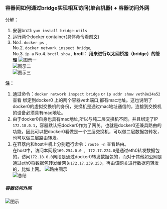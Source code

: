 ### 容器间如何通过bridge实现相互访问(单台机器) + 容器访问外网  

分解：
1. 安装brctl: `yum install bridge-utils`
2. 运行两个docker container(具体命令看[前文](https://github.com/momokanni/docker/blob/master/README.md))
3. No.1. `docker ps `,  
   No.2. ` docker network inspect bridge `,  
   No.3.   ` ip a `
   No.4. ` brctl show ` , **brctl： 用来进行以太网桥接（bridge）的管理** 
![图示一](https://github.com/momokanni/docker/blob/master/piture/bridge_2.png)  
![图示二](https://github.com/momokanni/docker/blob/master/piture/bridge_3.png)  
![图示三](https://github.com/momokanni/docker/blob/master/piture/bridge_4.png)  

**注：**
1. 通过命令：`docker network inspect bridge` or ` ip addr show veth8e24a52 ` 查看 绑定到docker0 上的两个容器veth端口,都有mac地址。这也说明了docker0的虚拟交换机的身份，交换机是通过mac地址通信的，连接到交换机的设备必须具有mac地址。  
2. 由于docker0自身也具有mac地址,所以与纯二层交换机不同。并且绑定了IP `172.18.0.1`，容器默认把docker0作为了网关。也就是docker0还兼具路由的功能，因此可以把docker0看做是一个三层交换机，可以做二层数据包转发，也可以做三层路由转发。  
3. 在容器内和host主机上分别运行命令：`route -n` 查看路由。  
   在host中，访问本网段`169.254.0.0 , 172.17.224.0`是通过eth0转发数据包的，访问`172.18.0.0`网段是通过docker0转发数据包的，而对于其他如公网是通过eth0将数据包转发给网关`172.17.239.253`，再由该网关进行数据包转发的，比如上网。
![路由图示](https://github.com/momokanni/docker/blob/master/piture/bridge_6.png)  
![总结](https://github.com/momokanni/docker/blob/master/piture/bridge_1.png)

##### 容器访问外网
![图示](https://github.com/momokanni/docker/blob/master/piture/bridge_5.png)
